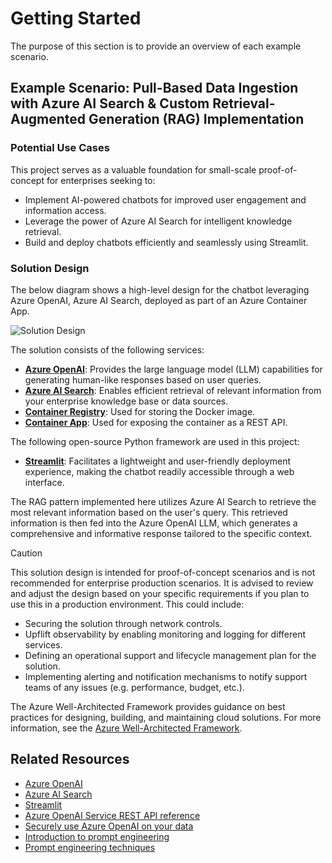 # Getting Started

The purpose of this section is to provide an overview of each example scenario.

## Example Scenario: Pull-Based Data Ingestion with Azure AI Search & Custom Retrieval-Augmented Generation (RAG) Implementation

### Potential Use Cases

This project serves as a valuable foundation for small-scale proof-of-concept for enterprises seeking to:

- Implement AI-powered chatbots for improved user engagement and information access.
- Leverage the power of Azure AI Search for intelligent knowledge retrieval.
- Build and deploy chatbots efficiently and seamlessly using Streamlit.

### Solution Design

The below diagram shows a high-level design for the chatbot leveraging Azure OpenAI, Azure AI Search, deployed as part of an Azure Container App.

![Solution Design](./images/solution-design.png)

The solution consists of the following services:

- **[Azure OpenAI](https://learn.microsoft.com/azure/ai-services/openai/overview)**: Provides the large language model (LLM) capabilities for generating human-like responses based on user queries.
- **[Azure AI Search](https://learn.microsoft.com/azure/search/search-what-is-azure-search)**: Enables efficient retrieval of relevant information from your enterprise knowledge base or data sources.
- **[Container Registry](https://learn.microsoft.com/azure/container-registry/container-registry-intro)**: Used for storing the Docker image.
- **[Container App](https://learn.microsoft.com/azure/container-apps/containers)**: Used for exposing the container as a REST API.

The following open-source Python framework are used in this project:

- **[Streamlit](https://streamlit.io/)**: Facilitates a lightweight and user-friendly deployment experience, making the chatbot readily accessible through a web interface.

The RAG pattern implemented here utilizes Azure AI Search to retrieve the most relevant information based on the user's query. This retrieved information is then fed into the Azure OpenAI LLM, which generates a comprehensive and informative response tailored to the specific context.

> [!CAUTION]
> This solution design is intended for proof-of-concept scenarios and is not recommended for enterprise production scenarios. It is advised to review and adjust the design based on your specific requirements if you plan to use this in a production environment. This could include:
>
> - Securing the solution through network controls.
> - Upflift observability by enabling monitoring and logging for different services.
> - Defining an operational support and lifecycle management plan for the solution.
> - Implementing alerting and notification mechanisms to notify support teams of any issues (e.g. performance, budget, etc.).
>
> The Azure Well-Architected Framework provides guidance on best practices for designing, building, and maintaining cloud solutions. For more information, see the [Azure Well-Architected Framework](https://learn.microsoft.com/azure/well-architected/what-is-well-architected-framework).

## Related Resources

- [Azure OpenAI](https://learn.microsoft.com/azure/ai-services/openai/)
- [Azure AI Search](https://learn.microsoft.com/azure/search/)
- [Streamlit](https://streamlit.io/)
- [Azure OpenAI Service REST API reference](https://learn.microsoft.com/azure/ai-services/openai/reference)
- [Securely use Azure OpenAI on your data](https://learn.microsoft.com/azure/ai-services/openai/how-to/use-your-data-securely)
- [Introduction to prompt engineering](https://learn.microsoft.com/azure/ai-services/openai/concepts/prompt-engineering)
- [Prompt engineering techniques](https://learn.microsoft.com/azure/ai-services/openai/concepts/advanced-prompt-engineering?pivots=programming-language-chat-completions)
